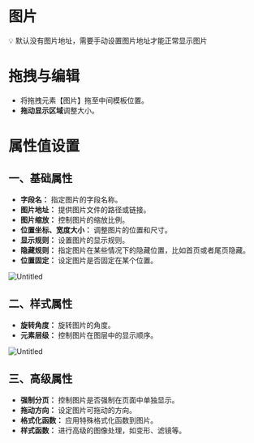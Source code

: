 # 图片

<aside>
💡 默认没有图片地址，需要手动设置图片地址才能正常显示图片

</aside>

# **拖拽与编辑**

- 将拖拽元素【图片】拖至中间模板位置。
- **拖动显示区域**调整大小。

# 属性值设置

## 一、基础属性

- **字段名：** 指定图片的字段名称。
- **图片地址：** 提供图片文件的路径或链接。
- **图片缩放：** 控制图片的缩放比例。
- **位置坐标、宽度大小：** 调整图片的位置和尺寸。
- **显示规则：** 设置图片的显示规则。
- **隐藏规则：** 指定图片在某些情况下的隐藏位置，比如首页或者尾页隐藏。
- **位置固定：** 设定图片是否固定在某个位置。

![Untitled](https://prod-files-secure.s3.us-west-2.amazonaws.com/b14bcfbe-a00a-44ad-a3d4-42cdb620da36/7d6752db-5aa7-4581-b80c-3b255be75a63/Untitled.png)

## 二、样式属性

- **旋转角度：** 旋转图片的角度。
- **元素层级：** 控制图片在图层中的显示顺序。

![Untitled](https://prod-files-secure.s3.us-west-2.amazonaws.com/b14bcfbe-a00a-44ad-a3d4-42cdb620da36/2a8510bc-40e1-4bc5-a531-8d31ada86295/Untitled.png)

## 三、高级属性

- **强制分页：** 控制图片是否强制在页面中单独显示。
- **拖动方向：** 设定图片可拖动的方向。
- **格式化函数：** 应用特殊格式化函数到图片。
- **样式函数：** 进行高级的图像处理，如变形、滤镜等。